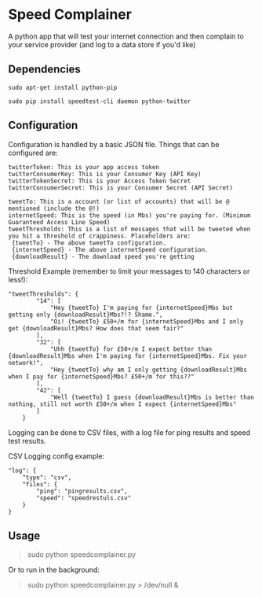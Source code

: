 # Speed Complainer
A python app that will test your internet connection and then complain to your service provider (and log to a data store if you'd like)

## Dependencies
```
sudo apt-get install python-pip

sudo pip install speedtest-cli daemon python-twitter
```

## Configuration
Configuration is handled by a basic JSON file. Things that can be configured are:
```
twitterToken: This is your app access token
twitterConsumerKey: This is your Consumer Key (API Key)
twitterTokenSecret: This is your Access Token Secret
twitterConsumerSecret: This is your Consumer Secret (API Secret)

tweetTo: This is a account (or list of accounts) that will be @ mentioned (include the @!)
internetSpeed: This is the speed (in Mbs) you're paying for. (Minimum Guaranteed Access Line Speed)
tweetThresholds: This is a list of messages that will be tweeted when you hit a threshold of crappiness. Placeholders are:
 {tweetTo} - The above tweetTo configuration.
 {internetSpeed} - The above internetSpeed configuration.
 {downloadResult} - The download speed you're getting
```

Threshold Example (remember to limit your messages to 140 characters or less!):
```
"tweetThresholds": {
        "14": [
            "Hey {tweetTo} I'm paying for {internetSpeed}Mbs but getting only {downloadResult}Mbs?!? Shame.",
            "Oi! {tweetTo} £50+/m for {internetSpeed}Mbs and I only get {downloadResult}Mbs? How does that seem fair?"
        ],
        "32": [
            "Uhh {tweetTo} for £50+/m I expect better than {downloadResult}Mbs when I'm paying for {internetSpeed}Mbs. Fix your network!",
            "Hey {tweetTo} why am I only getting {downloadResult}Mbs when I pay for {internetSpeed}Mbs? £50+/m for this??"
        ],
        "42": [
            "Well {tweetTo} I guess {downloadResult}Mbs is better than nothing, still not worth £50+/m when I expect {internetSpeed}Mbs"
        ]
    }
```

Logging can be done to CSV files, with a log file for ping results and speed test results. 

CSV Logging config example:
```
"log": {
    "type": "csv",
    "files": {
        "ping": "pingresults.csv",
        "speed": "speedrestuls.csv"
    }
}
```

## Usage
> sudo python speedcomplainer.py

Or to run in the background:

> sudo python speedcomplainer.py > /dev/null &
